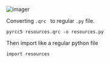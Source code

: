 ![imager](https://user-images.githubusercontent.com/6905938/158106347-0d11167c-c0fb-4471-83a5-79874a11198f.png)


Converting `.qrc `  to regular `.py`  file.

```shell
pyrcc5 resources.qrc -o resources.py
```



Then import like a regular python file

```shell
import resources
```

